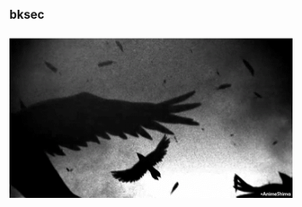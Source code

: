 ## bksec


## 
<img src="https://raw.githubusercontent.com/bksec/bksec/main/299d7cccb5263b70e10aa312a8c41cc6.gif" width="512" >

